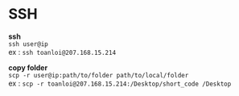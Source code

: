 
# SSH
**ssh**  
`ssh user@ip`  
ex : `ssh toanloi@207.168.15.214`

**copy folder**  
`scp -r user@ip:path/to/folder path/to/local/folder`  
ex : `scp -r toanloi@207.168.15.214:/Desktop/short_code /Desktop`
